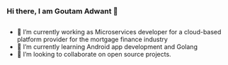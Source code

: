 ### Hi there, I am Goutam Adwant 👋 

## 
- 🔭 I’m currently working as Microservices developer for a cloud-based platform provider for the mortgage finance industry
- 🌱 I’m currently learning Android app development and Golang
- 👯 I’m looking to collaborate on open source projects.

<br/>
